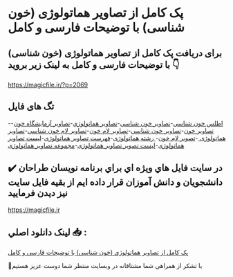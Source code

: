 # پک کامل از تصاویر هماتولوژی (خون شناسی) با توضیحات فارسی و کامل

## برای دریافت پک کامل از تصاویر هماتولوژی (خون شناسی) با توضیحات فارسی و کامل به لینک زیر بروید 👇

https://magicfile.ir/?p=2069

## تگ های فایل

-[اطلس خون شناسی](https://magicfile.ir/product/%d9%be%da%a9-%da%a9%d8%a7%d9%85%d9%84-%d8%a7%d8%b2-%d8%aa%d8%b5%d8%a7%d9%88%d9%8a%d8%b1-%d9%87%d9%85%d8%a7%d8%aa%d9%88%d9%84%d9%88%da%98%d9%8a-%d8%ae%d9%88%d9%86-%d8%b4%d9%86%d8%a7%d8%b3%d9%8a/)-[تصاوير خون شناسی](https://magicfile.ir/product/%d9%be%da%a9-%da%a9%d8%a7%d9%85%d9%84-%d8%a7%d8%b2-%d8%aa%d8%b5%d8%a7%d9%88%d9%8a%d8%b1-%d9%87%d9%85%d8%a7%d8%aa%d9%88%d9%84%d9%88%da%98%d9%8a-%d8%ae%d9%88%d9%86-%d8%b4%d9%86%d8%a7%d8%b3%d9%8a/)-[تصاوير هماتولوژي](https://magicfile.ir/product/%d9%be%da%a9-%da%a9%d8%a7%d9%85%d9%84-%d8%a7%d8%b2-%d8%aa%d8%b5%d8%a7%d9%88%d9%8a%d8%b1-%d9%87%d9%85%d8%a7%d8%aa%d9%88%d9%84%d9%88%da%98%d9%8a-%d8%ae%d9%88%d9%86-%d8%b4%d9%86%d8%a7%d8%b3%d9%8a/)-[تصاویر آزمایشگاه خون](https://magicfile.ir/product/%d9%be%da%a9-%da%a9%d8%a7%d9%85%d9%84-%d8%a7%d8%b2-%d8%aa%d8%b5%d8%a7%d9%88%d9%8a%d8%b1-%d9%87%d9%85%d8%a7%d8%aa%d9%88%d9%84%d9%88%da%98%d9%8a-%d8%ae%d9%88%d9%86-%d8%b4%d9%86%d8%a7%d8%b3%d9%8a/)-[تصاویر خون](https://magicfile.ir/product/%d9%be%da%a9-%da%a9%d8%a7%d9%85%d9%84-%d8%a7%d8%b2-%d8%aa%d8%b5%d8%a7%d9%88%d9%8a%d8%b1-%d9%87%d9%85%d8%a7%d8%aa%d9%88%d9%84%d9%88%da%98%d9%8a-%d8%ae%d9%88%d9%86-%d8%b4%d9%86%d8%a7%d8%b3%d9%8a/)-[تصاویر خون شناسی](https://magicfile.ir/product/%d9%be%da%a9-%da%a9%d8%a7%d9%85%d9%84-%d8%a7%d8%b2-%d8%aa%d8%b5%d8%a7%d9%88%d9%8a%d8%b1-%d9%87%d9%85%d8%a7%d8%aa%d9%88%d9%84%d9%88%da%98%d9%8a-%d8%ae%d9%88%d9%86-%d8%b4%d9%86%d8%a7%d8%b3%d9%8a/)-[تصاویر لام خون](https://magicfile.ir/product/%d9%be%da%a9-%da%a9%d8%a7%d9%85%d9%84-%d8%a7%d8%b2-%d8%aa%d8%b5%d8%a7%d9%88%d9%8a%d8%b1-%d9%87%d9%85%d8%a7%d8%aa%d9%88%d9%84%d9%88%da%98%d9%8a-%d8%ae%d9%88%d9%86-%d8%b4%d9%86%d8%a7%d8%b3%d9%8a/)-[تصاویر لام خون شناسی](https://magicfile.ir/product/%d9%be%da%a9-%da%a9%d8%a7%d9%85%d9%84-%d8%a7%d8%b2-%d8%aa%d8%b5%d8%a7%d9%88%d9%8a%d8%b1-%d9%87%d9%85%d8%a7%d8%aa%d9%88%d9%84%d9%88%da%98%d9%8a-%d8%ae%d9%88%d9%86-%d8%b4%d9%86%d8%a7%d8%b3%d9%8a/)-[تصاویر هماتولوژی ](https://magicfile.ir/product/%d9%be%da%a9-%da%a9%d8%a7%d9%85%d9%84-%d8%a7%d8%b2-%d8%aa%d8%b5%d8%a7%d9%88%d9%8a%d8%b1-%d9%87%d9%85%d8%a7%d8%aa%d9%88%d9%84%d9%88%da%98%d9%8a-%d8%ae%d9%88%d9%86-%d8%b4%d9%86%d8%a7%d8%b3%d9%8a/)-[تصویر لام خون](https://magicfile.ir/product/%d9%be%da%a9-%da%a9%d8%a7%d9%85%d9%84-%d8%a7%d8%b2-%d8%aa%d8%b5%d8%a7%d9%88%d9%8a%d8%b1-%d9%87%d9%85%d8%a7%d8%aa%d9%88%d9%84%d9%88%da%98%d9%8a-%d8%ae%d9%88%d9%86-%d8%b4%d9%86%d8%a7%d8%b3%d9%8a/)-[ رشته هماتولوژی](https://magicfile.ir/product/%d9%be%da%a9-%da%a9%d8%a7%d9%85%d9%84-%d8%a7%d8%b2-%d8%aa%d8%b5%d8%a7%d9%88%d9%8a%d8%b1-%d9%87%d9%85%d8%a7%d8%aa%d9%88%d9%84%d9%88%da%98%d9%8a-%d8%ae%d9%88%d9%86-%d8%b4%d9%86%d8%a7%d8%b3%d9%8a/)-[فهرست تصاویر هماتولوژی](https://magicfile.ir/product/%d9%be%da%a9-%da%a9%d8%a7%d9%85%d9%84-%d8%a7%d8%b2-%d8%aa%d8%b5%d8%a7%d9%88%d9%8a%d8%b1-%d9%87%d9%85%d8%a7%d8%aa%d9%88%d9%84%d9%88%da%98%d9%8a-%d8%ae%d9%88%d9%86-%d8%b4%d9%86%d8%a7%d8%b3%d9%8a/)-[لیست تصاویر هماتولوژی](https://magicfile.ir/product/%d9%be%da%a9-%da%a9%d8%a7%d9%85%d9%84-%d8%a7%d8%b2-%d8%aa%d8%b5%d8%a7%d9%88%d9%8a%d8%b1-%d9%87%d9%85%d8%a7%d8%aa%d9%88%d9%84%d9%88%da%98%d9%8a-%d8%ae%d9%88%d9%86-%d8%b4%d9%86%d8%a7%d8%b3%d9%8a/)-[لیست تصویر تصاویر هماتولوژی](https://magicfile.ir/product/%d9%be%da%a9-%da%a9%d8%a7%d9%85%d9%84-%d8%a7%d8%b2-%d8%aa%d8%b5%d8%a7%d9%88%d9%8a%d8%b1-%d9%87%d9%85%d8%a7%d8%aa%d9%88%d9%84%d9%88%da%98%d9%8a-%d8%ae%d9%88%d9%86-%d8%b4%d9%86%d8%a7%d8%b3%d9%8a/)-[مجموعه تصاویر هماتولوژی](https://magicfile.ir/product/%d9%be%da%a9-%da%a9%d8%a7%d9%85%d9%84-%d8%a7%d8%b2-%d8%aa%d8%b5%d8%a7%d9%88%d9%8a%d8%b1-%d9%87%d9%85%d8%a7%d8%aa%d9%88%d9%84%d9%88%da%98%d9%8a-%d8%ae%d9%88%d9%86-%d8%b4%d9%86%d8%a7%d8%b3%d9%8a/)

## ✔️ در سايت فايل هاي ويژه اي براي برنامه نويسان طراحان دانشجويان و دانش آموزان قرار داده ايم از بقيه فايل سايت نيز ديدن فرماييد

https://magicfile.ir


## لينک دانلود اصلي 📥 :

[پک کامل از تصاویر هماتولوژی (خون شناسی) با توضیحات فارسی و کامل](https://magicfile.ir/product/%d9%be%da%a9-%da%a9%d8%a7%d9%85%d9%84-%d8%a7%d8%b2-%d8%aa%d8%b5%d8%a7%d9%88%d9%8a%d8%b1-%d9%87%d9%85%d8%a7%d8%aa%d9%88%d9%84%d9%88%da%98%d9%8a-%d8%ae%d9%88%d9%86-%d8%b4%d9%86%d8%a7%d8%b3%d9%8a/) 


🙏با تشکر از همراهي شما مشتاقانه در وبسایت منتظر شما دوست عزیز هستیم

